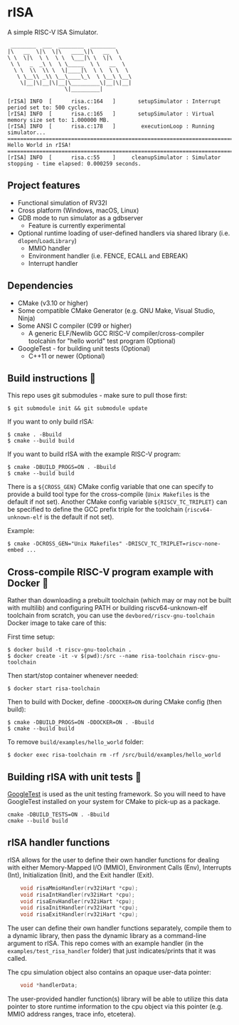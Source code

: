 # rISA
A simple RISC-V ISA Simulator.

```
 ________  ___  ________  ________
|\   __  \|\  \|\   ____\|\   __  \
\ \  \|\  \ \  \ \  \___|\ \  \|\  \
 \ \   _  _\ \  \ \_____  \ \   __  \
  \ \  \\  \\ \  \|____|\  \ \  \ \  \
   \ \__\\ _\\ \__\____\_\  \ \__\ \__\
    \|__|\|__|\|__|\_________\|__|\|__|
                  \|_________|

[rISA] INFO  [      risa.c:164   ]       setupSimulator : Interrupt period set to: 500 cycles.
[rISA] INFO  [      risa.c:165   ]       setupSimulator : Virtual memory size set to: 1.000000 MB.
[rISA] INFO  [      risa.c:178   ]        executionLoop : Running simulator...
============================================================================================
Hello World in rISA!
============================================================================================
[rISA] INFO  [      risa.c:55    ]     cleanupSimulator : Simulator stopping - time elapsed: 0.000259 seconds.
```

## Project features
- Functional simulation of RV32I
- Cross platform (Windows, macOS, Linux)
- GDB mode to run simulator as a gdbserver
    - Feature is currently experimental
- Optional runtime loading of user-defined handlers via shared library (i.e. `dlopen`/`LoadLibrary`)
    - MMIO handler
    - Environment handler (i.e. FENCE, ECALL and EBREAK)
    - Interrupt handler

## Dependencies
- CMake (v3.10 or higher)
- Some compatible CMake Generator (e.g. GNU Make, Visual Studio, Ninja)
- Some ANSI C compiler (C99 or higher)
    - A generic ELF/Newlib GCC RISC-V compiler/cross-compiler toolcahin for "hello world" test program (Optional)
- GoogleTest - for building unit tests (Optional)
    - C++11 or newer (Optional)

## Build instructions 🔨
This repo uses git submodules - make sure to pull those first:

    $ git submodule init && git submodule update

If you want to only build rISA:

    $ cmake . -Bbuild
    $ cmake --build build

If you want to build rISA with the example RISC-V program:

    $ cmake -DBUILD_PROGS=ON . -Bbuild
    $ cmake --build build

There is a `${CROSS_GEN}` CMake config variable that one can specify to provide a build tool type for
the cross-compile (`Unix Makefiles` is the default if not set). Another CMake config variable `${RISCV_TC_TRIPLET}`
can be specified to define the GCC prefix triple for the toolchain (`riscv64-unknown-elf` is the default if not set).

Example:

    $ cmake -DCROSS_GEN="Unix Makefiles" -DRISCV_TC_TRIPLET=riscv-none-embed ...

## Cross-compile RISC-V program example with Docker 🐳
Rather than downloading a prebuilt toolchain (which may or may not be built with multilib) and configuring PATH or
building riscv64-unknown-elf toolchain from scratch, you can use the `devbored/riscv-gnu-toolchain` Docker image
to take care of this:

First time setup:

    $ docker build -t riscv-gnu-toolchain .
    $ docker create -it -v $(pwd):/src --name risa-toolchain riscv-gnu-toolchain

Then start/stop container whenever needed:

    $ docker start risa-toolchain

Then to build with Docker, define `-DDOCKER=ON` during CMake config (then build):

    $ cmake -DBUILD_PROGS=ON -DDOCKER=ON . -Bbuild
    $ cmake --build build

To remove `build/examples/hello_world` folder:

    $ docker exec risa-toolchain rm -rf /src/build/examples/hello_world

## Building rISA with unit tests 🧪
[GoogleTest](https://github.com/google/googletest) is used as the unit testing framework. So you will
need to have GoogleTest installed on your system for CMake to pick-up as a package.
```
cmake -DBUILD_TESTS=ON . -Bbuild
cmake --build build
```

## rISA handler functions
rISA allows for the user to define their own handler functions for dealing with either
Memory-Mapped I/O (MMIO), Environment Calls (Env), Interrupts (Int), Initialization
(Init), and the Exit handler (Exit).
```c
    void risaMmioHandler(rv32iHart *cpu);
    void risaIntHandler(rv32iHart *cpu);
    void risaEnvHandler(rv32iHart *cpu);
    void risaInitHandler(rv32iHart *cpu);
    void risaExitHandler(rv32iHart *cpu);
```
The user can define their own handler functions separately, compile them to a dynamic library, then pass the
dynamic library as a command-line argument to rISA. This repo comes with an example handler
(in the `examples/test_risa_handler` folder) that just indicates/prints that it was called.

The cpu simulation object also contains an opaque user-data pointer:
```c
    void *handlerData;
```

The user-provided handler function(s) library will be able to utilize this data pointer to store
runtime information to the cpu object via this pointer (e.g. MMIO address ranges, trace info, etcetera).
